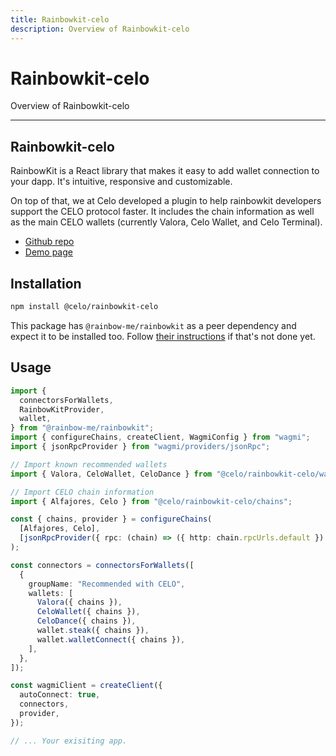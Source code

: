 ```yaml
---
title: Rainbowkit-celo
description: Overview of Rainbowkit-celo
---
```


# Rainbowkit-celo

Overview of Rainbowkit-celo

---

## Rainbowkit-celo

RainbowKit is a React library that makes it easy to add wallet connection to your dapp. It's intuitive, responsive and customizable.

On top of that, we at Celo developed a plugin to help rainbowkit developers support the CELO protocol faster. It includes the chain information as well as the main CELO wallets (currently Valora, Celo Wallet, and Celo Terminal).

- [Github repo](https://github.com/celo-org/rainbowkit-celo)
- [Demo page](https://rainbowkit-with-celo.vercel.app/)

## Installation

```sh
npm install @celo/rainbowkit-celo
```

This package has `@rainbow-me/rainbowkit` as a peer dependency and expect it to be installed too. Follow [their instructions](https://www.rainbowkit.com/docs/installation) if that's not done yet.

## Usage

```ts
import {
  connectorsForWallets,
  RainbowKitProvider,
  wallet,
} from "@rainbow-me/rainbowkit";
import { configureChains, createClient, WagmiConfig } from "wagmi";
import { jsonRpcProvider } from "wagmi/providers/jsonRpc";

// Import known recommended wallets
import { Valora, CeloWallet, CeloDance } from "@celo/rainbowkit-celo/wallets";

// Import CELO chain information
import { Alfajores, Celo } from "@celo/rainbowkit-celo/chains";

const { chains, provider } = configureChains(
  [Alfajores, Celo],
  [jsonRpcProvider({ rpc: (chain) => ({ http: chain.rpcUrls.default }) })]
);

const connectors = connectorsForWallets([
  {
    groupName: "Recommended with CELO",
    wallets: [
      Valora({ chains }),
      CeloWallet({ chains }),
      CeloDance({ chains }),
      wallet.steak({ chains }),
      wallet.walletConnect({ chains }),
    ],
  },
]);

const wagmiClient = createClient({
  autoConnect: true,
  connectors,
  provider,
});

// ... Your exisiting app.
```
